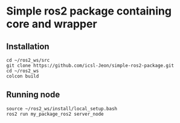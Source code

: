 # Simple ros2 package containing core and wrapper

## Installation

```
cd ~/ros2_ws/src
git clone https://github.com/icsl-Jeon/simple-ros2-package.git
cd ~/ros2_ws
colcon build 
```

## Running node

```
source ~/ros2_ws/install/local_setup.bash
ros2 run my_package_ros2 server_node
```

